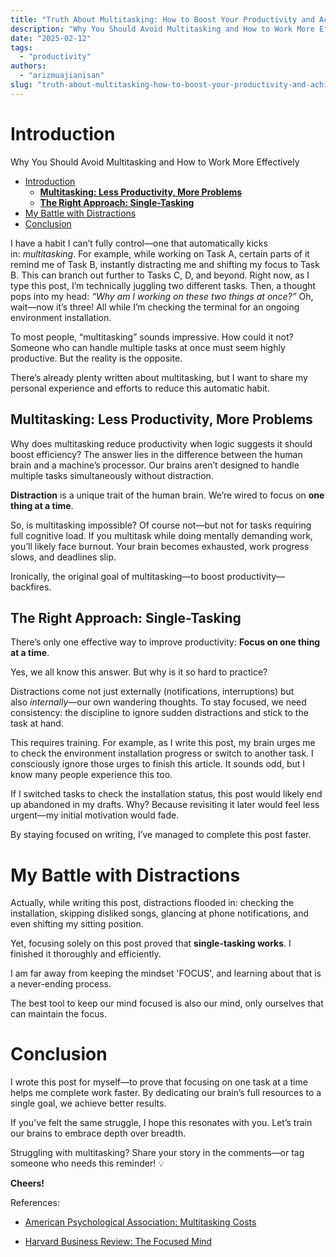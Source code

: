 ```yaml
---
title: "Truth About Multitasking: How to Boost Your Productivity and Achieve Success"
description: "Why You Should Avoid Multitasking and How to Work More Effectively"
date: "2025-02-12"
tags: 
  - "productivity"
authors:
  - "arizmuajianisan"
slug: "truth-about-multitasking-how-to-boost-your-productivity-and-achieve-success"
---
```


# Introduction

Why You Should Avoid Multitasking and How to Work More Effectively

- [Introduction](#introduction)
  - [**Multitasking: Less Productivity, More Problems**](#multitasking-less-productivity-more-problems)
  - [**The Right Approach: Single-Tasking**](#the-right-approach-single-tasking)
- [My Battle with Distractions](#my-battle-with-distractions)
- [Conclusion](#conclusion)

I have a habit I can’t fully control—one that automatically kicks in: _multitasking_. For example, while working on Task A, certain parts of it remind me of Task B, instantly distracting me and shifting my focus to Task B. This can branch out further to Tasks C, D, and beyond. Right now, as I type this post, I’m technically juggling two different tasks. Then, a thought pops into my head: _“Why am I working on these two things at once?”_ Oh, wait—now it’s three! All while I’m checking the terminal for an ongoing environment installation.

To most people, “multitasking” sounds impressive. How could it not? Someone who can handle multiple tasks at once must seem highly productive. But the reality is the opposite.

There’s already plenty written about multitasking, but I want to share my personal experience and efforts to reduce this automatic habit.

## **Multitasking: Less Productivity, More Problems**

Why does multitasking reduce productivity when logic suggests it should boost efficiency? The answer lies in the difference between the human brain and a machine’s processor. Our brains aren’t designed to handle multiple tasks simultaneously without distraction.

**Distraction** is a unique trait of the human brain. We’re wired to focus on **one thing at a time**.

So, is multitasking impossible? Of course not—but not for tasks requiring full cognitive load. If you multitask while doing mentally demanding work, you’ll likely face burnout. Your brain becomes exhausted, work progress slows, and deadlines slip.

Ironically, the original goal of multitasking—to boost productivity—backfires.

## **The Right Approach: Single-Tasking**

There’s only one effective way to improve productivity: **Focus on one thing at a time**.

Yes, we all know this answer. But why is it so hard to practice?

Distractions come not just externally (notifications, interruptions) but also _internally_—our own wandering thoughts. To stay focused, we need consistency: the discipline to ignore sudden distractions and stick to the task at hand.

This requires training. For example, as I write this post, my brain urges me to check the environment installation progress or switch to another task. I consciously ignore those urges to finish this article. It sounds odd, but I know many people experience this too.

If I switched tasks to check the installation status, this post would likely end up abandoned in my drafts. Why? Because revisiting it later would feel less urgent—my initial motivation would fade.

By staying focused on writing, I’ve managed to complete this post faster.

# My Battle with Distractions

Actually, while writing this post, distractions flooded in: checking the installation, skipping disliked songs, glancing at phone notifications, and even shifting my sitting position.

Yet, focusing solely on this post proved that **single-tasking works**. I finished it thoroughly and efficiently.

I am far away from keeping the mindset 'FOCUS', and learning about that is a never-ending process.

The best tool to keep our mind focused is also our mind, only ourselves that can maintain the focus.

# Conclusion

I wrote this post for myself—to prove that focusing on one task at a time helps me complete work faster. By dedicating our brain’s full resources to a single goal, we achieve better results.

If you’ve felt the same struggle, I hope this resonates with you. Let’s train our brains to embrace depth over breadth.

Struggling with multitasking? Share your story in the comments—or tag someone who needs this reminder! 💡

**Cheers!**

References:

- [American Psychological Association: Multitasking Costs](https://www.apa.org/topics/research/multitasking)

- [Harvard Business Review: The Focused Mind](https://hbr.org/focus)
